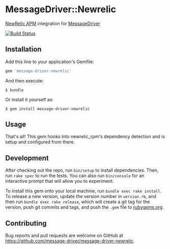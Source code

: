 # MessageDriver::Newrelic

[NewRelic APM](https://newrelic.com/) integration for [MessageDriver](https://github.com/message-driver/message-driver)

[![Build Status](https://travis-ci.org/message-driver/message-driver-newrelic.svg?branch=master)](https://travis-ci.org/message-driver/message-driver-newrelic)

## Installation

Add this line to your application's Gemfile:

```ruby
gem 'message-driver-newrelic'
```

And then execute:

    $ bundle

Or install it yourself as:

    $ gem install message-driver-newrelic

## Usage

That's all! This gem hooks into newrelic_rpm's dependency detection and is setup and configured from there.

## Development

After checking out the repo, run `bin/setup` to install dependencies. Then, run `rake spec` to run the tests. You can also run `bin/console` for an interactive prompt that will allow you to experiment.

To install this gem onto your local machine, run `bundle exec rake install`. To release a new version, update the version number in `version.rb`, and then run `bundle exec rake release`, which will create a git tag for the version, push git commits and tags, and push the `.gem` file to [rubygems.org](https://rubygems.org).

## Contributing

Bug reports and pull requests are welcome on GitHub at https://github.com/message-driver/message-driver-newrelic.
